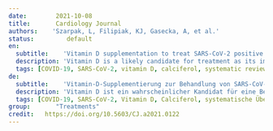 ```yaml
---
date:        2021-10-08
title:       Cardiology Journal 
authors:    'Szarpak, L, Filipiak, KJ, Gasecka, A, et al.'
status:         default
en:
  subtitle:    'Vitamin D supplementation to treat SARS-CoV-2 positive patients. Evidence from meta-analysis'
  description: 'Vitamin D is a likely candidate for treatment as its immune modulating characteristics have effects on coronavirus disease 2019 (COVID-19) patients. It was  sought herein, to summarize the studies published to date regarding the vitamin D supplementation to treat severe acute respiratory syndrome coronavirus 2 (SARS-CoV-2) positive patients.'
  tags: [COVID-19, SARS-CoV-2, vitamin D, calciferol, systematic review, meta-analysis]
de: 
  subtitle:    'Vitamin-D-Supplementierung zur Behandlung von SARS-CoV-2-positiven Patienten. Evidenz aus einer Meta-Analyse'
  description: 'Vitamin D ist ein wahrscheinlicher Kandidat für eine Behandlung, da seine immunmodulierenden Eigenschaften Auswirkungen auf Patienten mit der Coronavirus-Krankheit 2019 (COVID-19) haben. Es wurde versucht, die bisher veröffentlichten Studien über die Vitamin-D-Supplementierung zur Behandlung von Patienten mit schwerem akuten respiratorischen Syndrom und Coronavirus 2 (SARS-CoV-2) zusammenzufassen.'
  tags: [COVID-19, SARS-CoV-2, Vitamin D, Calciferol, systematische Überprüfung, Meta-Analyse]
group:       "Treatments"
credit:   https://doi.org/10.5603/CJ.a2021.0122
---
```

<object data="{{ page.link }}" style='height:calc(100vh - 400px); width: 100%' type='application/pdf'></object>

